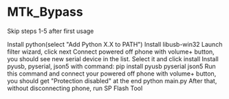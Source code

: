 # MTk_Bypass
Skip steps 1-5 after first usage

Install python(select "Add Python X.X to PATH")
Install libusb-win32
Launch filter wizard, click next
Connect powered off phone with volume+ button, you should see new serial device in the list. Select it and click install
Install pyusb, pyserial, json5 with command:
pip install pyusb pyserial json5
Run this command and connect your powered off phone with volume+ button, you should get "Protection disabled" at the end
python main.py
After that, without disconnecting phone, run SP Flash Tool
